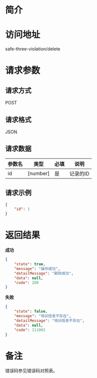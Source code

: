 # 简介

# 访问地址
safe-three-violation/delete

# 请求参数

## 请求方式
POST

## 请求格式
JSON

## 请求数据
|参数名|类型|必填|说明|
|-|-|-|-|
|id|[number]|是|记录的ID|

## 请求示例
```json
{
	"id": 1
}
```

# 返回结果
**成功**
```json
{
    "state": true,
    "message": "操作成功",
    "detailMessage": "删除成功",
    "data": null,
    "code": 200
}
```

**失败**
```json
{
    "state": false,
    "message": "培训信息不存在",
    "detailMessage": "培训信息不存在",
    "data": null,
    "code": 111002
}
```

# 备注
错误码参见错误码对照表。